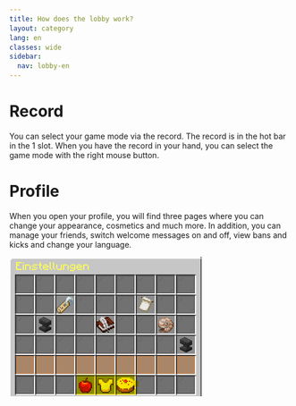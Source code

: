 ```yaml
---
title: How does the lobby work?
layout: category
lang: en
classes: wide
sidebar:
  nav: lobby-en
---
```


# Record

You can select your game mode via the record. The record is in the hot bar in the 1 slot. When you have the
record in your hand, you can select the game mode with the right mouse button.

# Profile

When you open your profile, you will find three pages where you can change your appearance, cosmetics and much more. In addition, you can manage your friends, switch welcome messages on and off, view bans and kicks and change your language.


![](/assets/img/Profile.png)